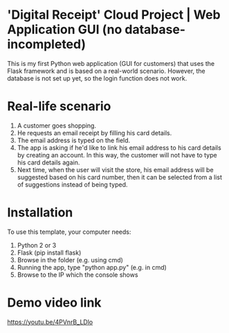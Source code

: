 # 'Digital Receipt' Cloud Project | Web Application GUI (no database-incompleted)
This is my first Python web application (GUI for customers) that uses the Flask framework and is based on a real-world scenario. However, the database is not set up yet, so the login function does not work.

# Real-life scenario
1. A customer goes shopping.
2. He requests an email receipt by filling his card details.
3. The email address is typed on the field.
4. The app is asking if he'd like to link his email address to his card details by creating an account. In this way, the customer will not have to type his card details again.
5. Next time, when the user will visit the store, his email address will be suggested based on his card number, then it can be selected from a list of suggestions instead of being typed.

# Installation
To use this template, your computer needs:

1. Python 2 or 3
2. Flask (pip install flask)
3. Browse in the folder (e.g. using cmd)
4. Running the app, type "python app.py" (e.g. in cmd)
5. Browse to the IP which the console shows

# Demo video link
https://youtu.be/4PVnrB_LDlo

